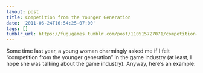 ```yaml
---
layout: post
title: Competition from the Younger Generation
date: '2011-06-24T16:54:25-07:00'
tags: []
tumblr_url: https://fugugames.tumblr.com/post/110515727071/competition-from-the-younger-generation
---
```

Some time last year, a young woman charmingly asked me if I felt “competition from the younger generation” in the game industry (at least, I hope she was talking about the game industry). Anyway, here’s an example:

